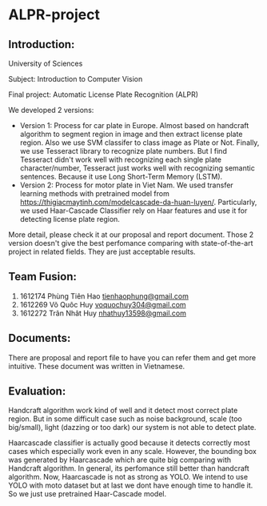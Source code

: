 # ALPR-project

## Introduction:
University of Sciences

Subject: Introduction to Computer Vision

Final project: Automatic License Plate Recognition (ALPR)

We developed 2 versions:
- Version 1: Process for car plate in Europe. Almost based on handcraft algorithm to segment region in image and then extract license plate region. Also we use SVM classifer to class image as Plate or Not. Finally, we use Tesseract library to recognize plate numbers. But I find Tesseract didn't work well with recognizing each single plate character/number, Tesseract just works well with recognizing semantic sentences. Because it use Long Short-Term Memory (LSTM).
- Version 2: Process for motor plate in Viet Nam. We used transfer learning methods with pretrained model from https://thigiacmaytinh.com/modelcascade-da-huan-luyen/. Particularly, we used Haar-Cascade Classifier rely on Haar features and use it for detecting license plate region.

More detail, please check it at our proposal and report document.
Those 2 version doesn't give the best perfomance comparing with state-of-the-art project in related fields. They are just acceptable results. 

## Team Fusion:
1. 1612174 Phùng Tiên Hao tienhaophung@gmail.com
2. 1612269 Võ Quôc Huy voquochuy304@gmail.com
3. 1612272 Trân Nhât Huy nhathuy13598@gmail.com

## Documents:
There are proposal and report file to have you can refer them and get more intuitive. These document was written in Vietnamese.

## Evaluation:

Handcraft algorithm work kind of well and it detect most correct plate region. But in some difficult case such as noise background, scale (too big/small), light (dazzing or too dark) our system is not able to detect plate.

Haarcascade classifier is actually good because it detects correctly most cases which especially work even in any scale. However, the bounding box was generated by Haarcascade which are quite big comparing with Handcraft algorithm. In general, its perfomance still better than handcraft algorithm. Now, Haarcascade is not as strong as YOLO. We intend to use YOLO with moto dataset but at last we dont have enough time to handle it. So we just use pretrained Haar-Cascade model.



